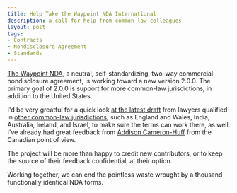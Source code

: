 ```yaml
---
title: Help Take the Waypoint NDA International
description: a call for help from common-law colleagues
layout: post
tags:
- Contracts
- Nondisclosure Agreement
- Standards
---
```


[The Waypoint NDA](https://waypointnda.com), a neutral, self-standardizing, two-way commercial nondisclosure agreement, is working toward a new version 2.0.0.  The primary goal of 2.0.0 is support for more common-law jurisdictions, in addition to the United States.

I'd be very greatful for a quick look [at the latest draft](https://waypointnda.com/files/waypoint-nda-2.0.0-preview.rtf) from lawyers qualified in [other common-law jurisdictions](https://reference.kemitchell.com/common-law-jurisdictions.html), such as England and Wales, India, Australia, Ireland, and Israel, to make sure the terms can work there, as well.  I've already had great feedback from [Addison Cameron-Huff](https://www.cameronhuff.com/) from the Canadian point of view.

The project will be more than happy to credit new contributors, or to keep the source of their feedback confidential, at their option.

Working together, we can end the pointless waste wrought by a thousand functionally identical NDA forms.
